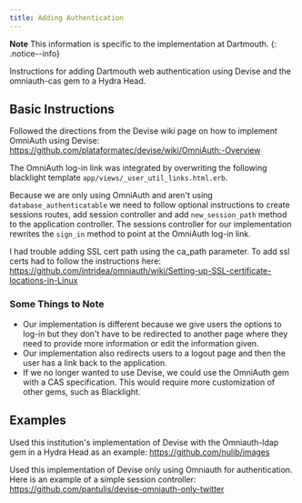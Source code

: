 ```yaml
---
title: Adding Authentication
---
```


**Note** This information is specific to the implementation at Dartmouth.
{: .notice--info}

Instructions for adding Dartmouth web authentication using Devise and the omniauth-cas gem to a Hydra Head.

## Basic Instructions
Followed the directions from the Devise wiki page on how to implement OmniAuth using Devise:
<https://github.com/plataformatec/devise/wiki/OmniAuth:-Overview>

The OmniAuth log-in link was integrated by overwriting the following blacklight template `app/views/_user_util_links.html.erb`.

Because we are only using OmniAuth and aren't using `database_authenticatable` we need to follow optional instructions to create sessions routes, add session controller and add `new_session_path` method to the application controller. The sessions controller for our implementation rewrites the `sign_in` method to point at the OmniAuth log-in link.

I had trouble adding SSL cert path using the ca_path parameter. To add ssl certs had to follow the instructions here: <https://github.com/intridea/omniauth/wiki/Setting-up-SSL-certificate-locations-in-Linux>

### Some Things to Note
- Our implementation is different because we give users the options to log-in but they don't have to be redirected to another page where they need to provide more information or edit the information given.
- Our implementation also redirects users to a logout page and then the user has a link back to the application.
- If we no longer wanted to use Devise, we could use the OmniAuth gem with a CAS specification. This would require
more customization of other gems, such as Blacklight.


## Examples
Used this institution's implementation of Devise with the Omniauth-ldap gem in a Hydra Head as an example: <https://github.com/nulib/images>

Used this implementation of Devise only using Omniauth for authentication. Here is an example of a simple session controller: <https://github.com/pantulis/devise-omniauth-only-twitter>
